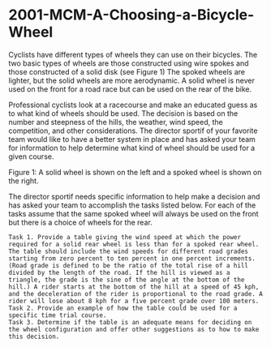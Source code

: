 # 2001-MCM-A-Choosing-a-Bicycle-Wheel


Cyclists have different types of wheels they can use on their bicycles. The two basic types of wheels are those constructed using wire spokes and those constructed of a solid disk (see Figure 1) The spoked wheels are lighter, but the solid wheels are more aerodynamic. A solid wheel is never used on the front for a road race but can be used on the rear of the bike.

Professional cyclists look at a racecourse and make an educated guess as to what kind of wheels should be used. The decision is based on the number and steepness of the hills, the weather, wind speed, the competition, and other considerations. The director sportif of your favorite team would like to have a better system in place and has asked your team for information to help determine what kind of wheel should be used for a given course.

Figure 1: A solid wheel is shown on the left and a spoked wheel is shown on the right.

The director sportif needs specific information to help make a decision and has asked your team to accomplish the tasks listed below. For each of the tasks assume that the same spoked wheel will always be used on the front but there is a choice of wheels for the rear.

    Task 1. Provide a table giving the wind speed at which the power required for a solid rear wheel is less than for a spoked rear wheel. The table should include the wind speeds for different road grades starting from zero percent to ten percent in one percent increments. (Road grade is defined to be the ratio of the total rise of a hill divided by the length of the road. If the hill is viewed as a triangle, the grade is the sine of the angle at the bottom of the hill.) A rider starts at the bottom of the hill at a speed of 45 kph, and the deceleration of the rider is proportional to the road grade. A rider will lose about 8 kph for a five percent grade over 100 meters.
    Task 2. Provide an example of how the table could be used for a specific time trial course.
    Task 3. Determine if the table is an adequate means for deciding on the wheel configuration and offer other suggestions as to how to make this decision.

